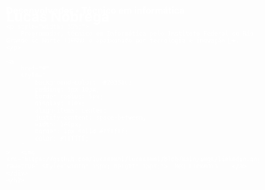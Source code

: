 <div 
	style="
		width: 100%;
		height: 400px; 
		background-image: url('https://github.com/lucasemn1/lucasemn1/blob/main/imgs/github_background.jpg?raw=true');
		background-repeat: none;
		background-size: 100%;
		background-position: center;
		color: #ffffff;
		padding: 0 20px;
		border-radius: 20px;
">
	<h1 style="border: none; margin: 0;">
		Lucas Nóbrega 
	</h1>
	<h2 style="border: none; margin-top: -40px; font-size: 18px;">
		Desenvolvedor • Técnico em informática
	</h2>
	
	<p style="width: 55%;">
		Programador, técnico em Informática pelo Instituto Federal do Rio Grande do Norte (IFRN) e apaixonado por tecnologia e inovação 🚀❤️.
	</p>
	
	<a 
		href="#"
		style="
			background-color:  #20358c;
			padding: 5px 10px;
			border-radius: 5px;
			display: flex;
			align-items: center;
			justify-content: space-between;
			width: 140px;
			border: 1px solid #ffffff;
			color: #ffffff;
		"
	>	<img src="https://github.com/lucasemn1/lucasemn1/blob/main/imgs/linkedin.png?raw=true" style="width: 15px; height: 15px;">	Meu Linkedin	</a>
	</div>
	</h2>
</div>